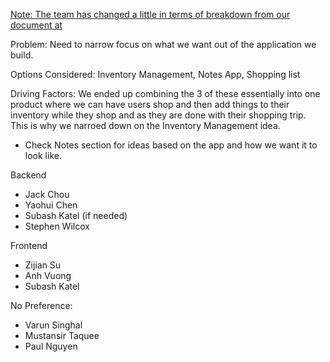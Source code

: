 [Note: The team has changed a little in terms of breakdown from our document at](admin/../101022-TeamBreakdownDecision.md)

Problem: Need to narrow focus on what we want out of the application we build.

Options Considered: Inventory Management, Notes App, Shopping list

Driving Factors: We ended up combining the 3 of these essentially into one product where we can have users shop and then add things to their inventory while they shop and as they are done with their shopping trip. This is why we narroed down on the Inventory Management idea. 
 
- Check Notes section for ideas based on the app and how we want it to look like.

Backend
- Jack Chou
- Yaohui Chen
- Subash Katel (if needed)
- Stephen Wilcox

Frontend
- Zijian Su 
- Anh Vuong
- Subash Katel

No Preference: 
- Varun Singhal
- Mustansir Taquee
- Paul Nguyen